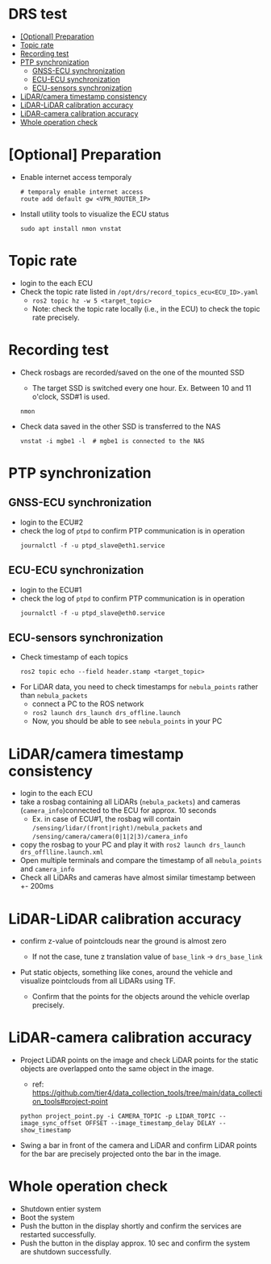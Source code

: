# DRS test

- [\[Optional\] Preparation](#optional-preparation)
- [Topic rate](#topic-rate)
- [Recording test](#recording-test)
- [PTP synchronization](#ptp-synchronization)
    - [GNSS-ECU synchronization](#gnss-ecu-synchronization)
    - [ECU-ECU synchronization](#ecu-ecu-synchronization)
    - [ECU-sensors synchronization](#ecu-sensors-synchronization)
- [LiDAR/camera timestamp consistency](#lidarcamera-timestamp-consistency)
- [LiDAR-LiDAR calibration accuracy](#lidar-lidar-calibration-accuracy)
- [LiDAR-camera calibration accuracy](#lidar-camera-calibration-accuracy)
- [Whole operation check](#whole-operation-check)


# [Optional] Preparation

- Enable internet access temporaly 
  ```shell
  # temporaly enable internet access
  route add default gw <VPN_ROUTER_IP>
  ```

- Install utility tools to visualize the ECU status
  ```shell
  sudo apt install nmon vnstat
  ```

# Topic rate
- login to the each ECU
- Check the topic rate listed in `/opt/drs/record_topics_ecu<ECU_ID>.yaml`
  - `ros2 topic hz -w 5 <target_topic>`
  - Note: check the topic rate locally (i.e., in the ECU) to check the topic rate precisely.

# Recording test
- Check rosbags are recorded/saved on the one of the mounted SSD
  - The target SSD is switched every one hour. Ex. Between 10 and 11 o'clock, SSD#1 is used.
  ```shell
  nmon
  ```

- Check data saved in the other SSD is transferred to the NAS
  ```shell
  vnstat -i mgbe1 -l  # mgbe1 is connected to the NAS
  ```

# PTP synchronization
## GNSS-ECU synchronization
- login to the ECU#2
- check the log of `ptpd` to confirm PTP communication is in operation
  ```shell
  journalctl -f -u ptpd_slave@eth1.service
  ```

## ECU-ECU synchronization
- login to the ECU#1
- check the log of `ptpd` to confirm PTP communication is in operation
  ```shell
  journalctl -f -u ptpd_slave@eth0.service
  ```

## ECU-sensors synchronization
- Check timestamp of each topics
  ```shell
  ros2 topic echo --field header.stamp <target_topic>
  ```
- For LiDAR data, you need to check timestamps for `nebula_points` rather than `nebula_packets`
  - connect a PC to the ROS network
  - `ros2 launch drs_launch drs_offline.launch`
  - Now, you should be able to see `nebula_points` in your PC

# LiDAR/camera timestamp consistency
- login to the each ECU
- take a rosbag containing all LiDARs (`nebula_packets`) and cameras (`camera_info`)connected to the ECU for approx. 10 seconds
  - Ex. in case of ECU#1, the rosbag will contain `/sensing/lidar/(front|right)/nebula_packets` and `/sensing/camera/camera(0|1|2|3)/camera_info`
- copy the rosbag to your PC and play it with `ros2 launch drs_launch drs_offlline.launch.xml`
- Open multiple terminals and compare the timestamp of all `nebula_points` and `camera_info`
- Check all LiDARs and cameras have almost similar timestamp between +- 200ms

# LiDAR-LiDAR calibration accuracy
- confirm z-value of pointclouds near the ground is almost zero
  - If not the case, tune z translation value of `base_link` -> `drs_base_link`

- Put static objects, something like cones, around the vehicle and visualize pointclouds from all LiDARs using TF.
  - Confirm that the points for the objects around the vehicle overlap precisely.

# LiDAR-camera calibration accuracy
- Project LiDAR points on the image and check LiDAR points for the static objects are overlapped onto the same object in the image.
  - ref: https://github.com/tier4/data_collection_tools/tree/main/data_collection_tools#project-point
  ```shell
  python project_point.py -i CAMERA_TOPIC -p LIDAR_TOPIC --image_sync_offset OFFSET --image_timestamp_delay DELAY --show_timestamp 
  ```

- Swing a bar in front of the camera and LiDAR and confirm LiDAR points for the bar are precisely projected onto the bar in the image.

# Whole operation check
- Shutdown entier system
- Boot the system
- Push the button in the display shortly and confirm the services are restarted successfully.
- Push the button in the display approx. 10 sec  and confirm the system are shutdown successfully.
